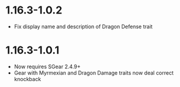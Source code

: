 1.16.3-1.0.2
============
* Fix display name and description of Dragon Defense trait

1.16.3-1.0.1
============
* Now requires SGear 2.4.9+
* Gear with Myrmexian and Dragon Damage traits now deal correct knockback
